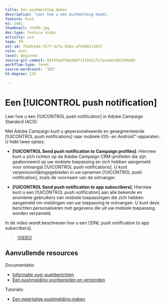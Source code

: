 ```yaml
---
title: Een pushmelding maken
description: 'Leer hoe u een pushmelding maakt. '
feature: Push
kt: 1401
thumbnail: 31499.jpg
doc-type: feature video
activity: use
team: TM
exl-id: 7520cb4a-f277-42fa-81be-afb46b21365f
role: User
level: Beginner
source-git-commit: 84195adf94a98bf3150a51f17aa1de1d0329da05
workflow-type: tm+mt
source-wordcount: '153'
ht-degree: 12%

---
```


# Een [!UICONTROL push notification]

Leer hoe u een [!UICONTROL push notification] in Adobe Campaign Standard (ACS):

Met Adobe Campaign kunt u gepersonaliseerde en gesegmenteerde [!UICONTROL push notifications] naar mobiele iOS- en Android™-apparaten. U hebt twee opties:

* **[!UICONTROL Send push notification to Campaign profiles]**: Hiermee kunt u zich richten op de Adobe Campaign CRM-profielen die zijn geabonneerd op uw mobiele toepassing en zich hebben aangemeld voor ontvangst [!UICONTROL push notifications]. U kunt verpersoonlijkingsgebieden in uw opnemen [!UICONTROL push notification], zoals de voornaam van de ontvanger.

* **[!UICONTROL Send push notification to app subscribers]**: Hiermee kunt u een [!UICONTROL push notification] aan alle bekende en anonieme gebruikers van mobiele toepassingen die zich hebben aangemeld om meldingen van uw toepassing te ontvangen. U kunt deze berichten personaliseren met gegevens die uit uw mobiele toepassing worden verzameld.

In de video wordt beschreven hoe u een [!DNL push notification to app subscribers].

>[!VIDEO](https://video.tv.adobe.com/v/31499?quality=12)

## Aanvullende resources

Documentatie:

* [Informatie over pushberichten](https://experienceleague.adobe.com/docs/campaign-standard/using/communication-channels/push-notifications/about-push-notifications.html)
* [Een pushmelding voorbereiden en verzenden](https://experienceleague.adobe.com/docs/campaign-standard/using/communication-channels/push-notifications/preparing-and-sending-a-push-notification.html)

Tutorials:

* [Een meertalige pushmelding maken](/help/communication-channels/mobile/push-notifications/creating-multilingual-push-notifications.md)
